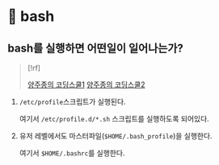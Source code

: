 # 󰏢 bash



## bash를 실행하면 어떤일이 일어나는가?

> [!rf]
>
> [양주종의 코딩스쿨1](https://www.youtube.com/watch?v=_DWiDKFEfjo)
> [양주종의 코딩스쿨2](https://www.youtube.com/watch?v=xJLJ9q_Z2eU)


1. `/etc/profile`스크립트가 실행된다.

   여기서 `/etc/profile.d/*.sh` 스크립트를 실행하도록 되어있다.

2. 유저 레벨에서도 마스터파일(`$HOME/.bash_profile`)을 실행한다.

   여기서 `$HOME/.bashrc`를 실행한다.

